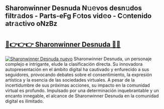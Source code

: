 ## Sharonwinner Desnuda N𝚞𝚎vos desn𝚞dos filtr𝚊dos - Parts-eFg F𝚘tos vid𝚎o - C𝚘ntenido atr𝚊ctivo oNzBz

# <h2><a href="http://mb36myv.tromn.icu/?c=Sharonwinner+Desnuda">🔗👉👉👉 Sharonwinner Desnuda 🔗🔗</a></h2>

[![Sharonwinner Desnuda nuevo](https://i.imgur.com/pEAQMta.gif)](http://mb36myv.tromn.icu/?c=Sharonwinner+Desnuda)
Sharonwinner Desnuda, un personaje complejo e intrigante, elude la clasificación directa. Su innovadora autopresentación en el ámbito digital ha cautivado y enfurecido a sus seguidores, provocando debates sobre el consentimiento, la expresión artística y la esencia de las sociedades virtuales. A pesar de la incertidumbre de sus próximas acciones, su impacto en la comunidad virtual es profundo. Impulsado por una determinación inquebrantable y un encanto innegable, el alcance de Sharonwinner Desnuda en la comunidad digital es ilimitado.
